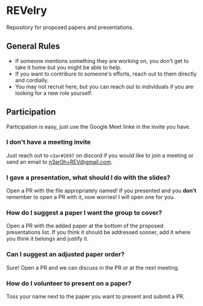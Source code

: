 # REVelry
Repository for proposed papers and presentations.

## General Rules
- If someone mentions something they are working on, you don't get to take it home but you might be able to help.
- If you want to contribure to someone's efforts, reach out to them directly and cordially.
- You may not recruit here, but you can reach out to individuals if you are looking for a new role yourself.

## Participation
Participation is easy, just use the Google Meet linke in the invite you have.

### I don't have a meeting invite
Just reach out to `n3ar#2697` on discord if you would like to join a meeting or send an email to n3ar0h+REV@gmail.com.

### I gave a presentation, what should I do with the slides?
Open a PR with the file appropriately named! If you presented and you **don't** remember to open a PR with it, now worries! I will open one for you.

### How do I suggest a paper I want the group to cover?
Open a PR with the added paper at the bottom of the proposed presentations list. If you think it should be addressed sooner, add it where you think it belongs and justify it.

### Can I suggest an adjusted paper order?
Sure! Open a PR and we can discuss in the PR or at the next meeting.

### How do I volunteer to present on a paper?
Toss your name next to the paper you want to present and submit a PR.


